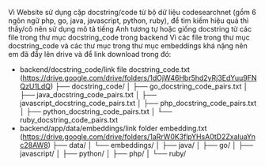 Vì Website sử dụng cặp docstring/code từ bộ dữ liệu codesearchnet (gồm 6 ngôn ngữ php, go, java, javascript, python, ruby), để tìm kiếm hiệu quả thì thầy/cô nên sử dụng mô tả tiếng Anh tương tự hoặc giống docstring từ các file trong thư mục docstring_code trong backend
Vì các file trong thư mục docstring_code và các thư mục trong thư mục embeddings khá nặng nên em đã đẩy lên drive và để link download trong đó:
- backend/docstring_code/link file docstring_code.txt (https://drive.google.com/drive/folders/1dOjW46Hbr5hd2yRj3EdYuu9FNQzU1LdQ)
├── docstring_code/
│   ├── go_docstring_code_pairs.txt
│   ├── java_docstring_code_pairs.txt
│   ├── javascript_docstring_code_pairs.txt
│   ├── php_docstring_code_pairs.txt
│   ├── python_docstring_code_pairs.txt
│   └── ruby_docstring_code_pairs.txt
- backend/app/data/embeddings/link folder embedding.txt (https://drive.google.com/drive/folders/1aRrW0K3flpYHsA0tD2ZxaluaYnc28AW8)
├── data/
│   └── embeddings/
│       ├── java/
│       ├── go/
│       ├── javascript/
│       ├── python/
│       ├── php/
│       └── ruby/
